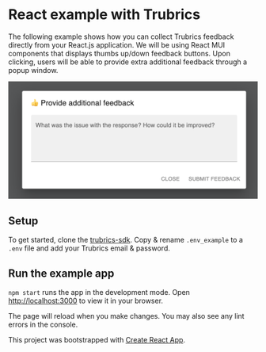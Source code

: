 # React example with Trubrics

The following example shows how you can collect Trubrics feedback directly from your React.js application. We will be using React MUI components that displays thumbs up/down feedback buttons. Upon clicking, users will be able to provide extra additional feedback through a popup window.

![img](../../../assets/react-example.png)

## Setup

To get started, clone the [trubrics-sdk](https://github.com/trubrics/trubrics-sdk). Copy & rename `.env_example` to a `.env` file and add your Trubrics email & password.

## Run the example app

`npm start` runs the app in the development mode. Open [http://localhost:3000](http://localhost:3000) to view it in your browser.

The page will reload when you make changes. You may also see any lint errors in the console.

This project was bootstrapped with [Create React App](https://github.com/facebook/create-react-app).

